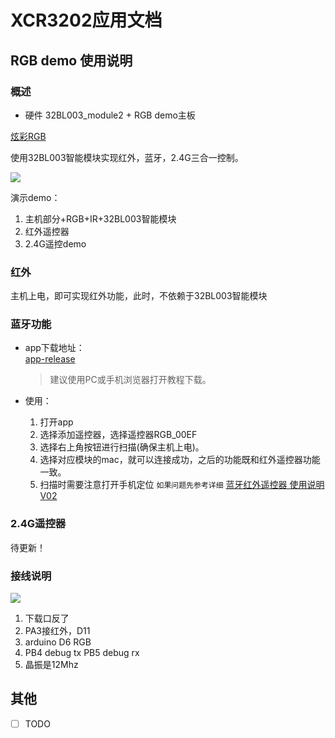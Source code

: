 XCR3202应用文档
================


## RGB demo 使用说明

### 概述

* 硬件
32BL003_module2 + RGB demo主板

[炫彩RGB](http://www.zozo825117.cn:28186/index.php/s/eTMJxEMtBaXZyCq)

使用32BL003智能模块实现红外，蓝牙，2.4G三合一控制。

![](http://www.zozo825117.cn:28186/index.php/s/RMM23FiFLe4rHK9/preview)

演示demo：
1. 主机部分+RGB+IR+32BL003智能模块
2. 红外遥控器
3. 2.4G遥控demo


### 红外
主机上电，即可实现红外功能，此时，不依赖于32BL003智能模块

### 蓝牙功能
* app下载地址：  
  [app-release](http://www.zozo825117.cn:28186/index.php/s/sYnoeHgHRaHygmW)
  > 建议使用PC或手机浏览器打开教程下载。

* 使用：
  1. 打开app
  2. 选择添加遥控器，选择遥控器RGB_00EF
  3. 选择右上角按钮进行扫描(确保主机上电)。
  4. 选择对应模块的mac，就可以连接成功，之后的功能既和红外遥控器功能一致。
  5. 扫描时需要注意打开手机定位
  `如果问题先参考详细` [蓝牙红外遥控器 使用说明V02](http://www.zozo825117.cn:28186/index.php/s/NkTdtL69BLYyJKD)

### 2.4G遥控器
待更新！

### 接线说明

![](http://www.zozo825117.cn:28186/index.php/s/oWLAcA3pQq6gj77/preview)


1. 下载口反了
2. PA3接红外，D11
3. arduino D6 RGB
4. PB4 debug tx  PB5 debug rx
5. 晶振是12Mhz

## 其他
- [ ] TODO